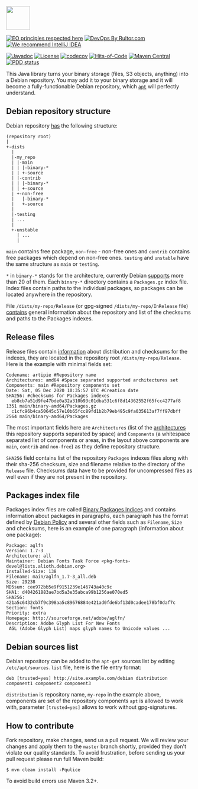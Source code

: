 <img src="https://www.artipie.com/logo.svg" width="64px" height="64px"/>

[![EO principles respected here](https://www.elegantobjects.org/badge.svg)](https://www.elegantobjects.org)
[![DevOps By Rultor.com](http://www.rultor.com/b/artipie/debian-adapter)](http://www.rultor.com/p/artipie/debian-adapter)
[![We recommend IntelliJ IDEA](https://www.elegantobjects.org/intellij-idea.svg)](https://www.jetbrains.com/idea/)

[![Javadoc](http://www.javadoc.io/badge/com.artipie/debian-adapter.svg)](http://www.javadoc.io/doc/com.artipie/debian-adapter)
[![License](https://img.shields.io/badge/license-MIT-green.svg)](https://github.com/com.artipie/debian-adapter/blob/master/LICENSE.txt)
[![codecov](https://codecov.io/gh/artipie/debian-adapter/branch/master/graph/badge.svg)](https://codecov.io/gh/artipie/debian-adapter)
[![Hits-of-Code](https://hitsofcode.com/github/artipie/debian-adapter)](https://hitsofcode.com/view/github/artipie/debian-adapter)
[![Maven Central](https://img.shields.io/maven-central/v/com.artipie/debian-adapter.svg)](https://maven-badges.herokuapp.com/maven-central/com.artipie/debian-adapter)
[![PDD status](http://www.0pdd.com/svg?name=artipie/debian-adapter)](http://www.0pdd.com/p?name=artipie/debian-adapter)

This Java library turns your binary storage
(files, S3 objects, anything) into a Debian repository.
You may add it to your binary storage and it will become
a fully-functionable Debian repository, which
[`apt`](https://en.wikipedia.org/wiki/APT_(software)) 
will perfectly understand.

## Debian repository structure

Debian repository [has](https://www.debian.org/doc/manuals/repository-howto/repository-howto#id442666) 
the following structure:
```
(repository root) 
| 
+-dists
  | 
  |-my_repo
  | |-main
  | | |-binary-*
  | | +-source 
  | |-contrib
  | | |-binary-*
  | | +-source 
  | +-non-free
  |   |-binary-*
  |   +-source
  |
  |-testing 
  | ...
  |
  +-unstable 
    | ...
    |
```
`main` contains free package, `non-free` - non-free ones and `contrib` contains free packages which 
depend on non-free ones. `testing` and `unstable` have the same structure as `main` or `testing`.  

`*` in `binary-*` stands for the architecture, currently Debian [supports](https://wiki.debian.org/SupportedArchitectures) 
more than 20 of them. Each `binary-*` directory contains a `Packages.gz` index file. Index files contain 
paths to the individual packages, so packages can be located anywhere in the repository.

File `/dists/my-repo/Release` (or gpg-signed `/dists/my-repo/InRelease` file) [contains](https://wiki.debian.org/DebianRepository/Format#A.22Release.22_files) 
general information about the repository and list of the checksums and paths to the Packages indexes.

## Release files 
Release files contain [information](https://wiki.debian.org/SupportedArchitectures) about distribution 
and checksums for the indexes, they are located in the repository root `/dists/my-repo/Release`. 
Here is the example with minimal fields set:

```text
Codename: artipie #Repository name
Architectures: amd64 #Space separated supported architectures set
Components: main #Repository components set
Date: Sat, 05 Dec 2020 10:35:57 UTC #Creation date
SHA256: #checksums for Packages indexes
  eb8cb7a51d9fe47bde0a32a310b93c01dba531c6f8d14362552f65fcc4277af8 1351 main/binary-amd64/Packages.gz
  c1cfc96b4ca50645c57e10b65fcc89fd1b2b79eb495c9fa035613af7ff97dbff 2564 main/binary-amd64/Packages
```

The most important fields here are `Architectures` (list of the [architectures](https://wiki.debian.org/SupportedArchitectures) 
this repository supports separated by space) and `Components` (a whitespace separated list of 
components or areas, in the layout above components are `main`, `contrib` and `non-free`) as they 
define repository structure. 

`SHA256` field contains list of the repository `Packages` indexes files along with their sha-256 
checksum, size and filename relative to the directory of the `Release` file. Checksums data have 
to be provided for uncompressed files as well even if they are not present in the repository.

## Packages index file

Packages index files are called [Binary Packages Indices](https://wiki.debian.org/DebianRepository/Format#A.22Packages.22_Indices) 
and contains information about packages in paragraphs, each paragraph has the format defined by 
[Debian Policy](https://www.debian.org/doc/debian-policy/#s-binarycontrolfiles) 
and several other fields such as `Filename`, `Size` and checksums, here is an example of one paragraph 
(information about one package):

```text
Package: aglfn
Version: 1.7-3
Architecture: all
Maintainer: Debian Fonts Task Force <pkg-fonts-devel@lists.alioth.debian.org>
Installed-Size: 138
Filename: main/aglfn_1.7-3_all.deb
Size: 29238
MD5sum: cee972bb5e9f9151239e146743a40c9c
SHA1: d404261883ae7bd5a3e35abca99b1256ae070ed5
SHA256: 421a5c6432cb7f9c398aa5c89676884e421ad0fde6bf13d0cadee178bf0daf7c
Section: fonts
Priority: extra
Homepage: http://sourceforge.net/adobe/aglfn/
Description: Adobe Glyph List For New Fonts
 AGL (Adobe Glyph List) maps glyph names to Unicode values ...
```

## Debian sources list

Debian repository can be added to the `apt-get` sources list by editing `/etc/apt/sources.list` file, 
here is the file entry format:

```text
deb [trusted=yes] http://site.example.com/debian distribution component1 component2 component3
```

`distribution` is repository name, `my-repo` in the example above, components are set of the 
repository components `apt` is allowed to work with, parameter `[trusted=yes]` allows to work 
without gpg-signatures.

## How to contribute

Fork repository, make changes, send us a pull request. We will review
your changes and apply them to the `master` branch shortly, provided
they don't violate our quality standards. To avoid frustration, before
sending us your pull request please run full Maven build:

```
$ mvn clean install -Pqulice
```

To avoid build errors use Maven 3.2+.
